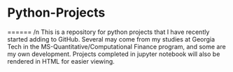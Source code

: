 # Python-Projects
====== /n
This is a repository for python projects that I have recently started adding to GitHub. 
Several may come from my studies at Georgia Tech in the MS-Quantitative/Computational Finance program, and some are my own development. 
Projects completed in jupyter notebook will also be rendered in HTML for easier viewing.
